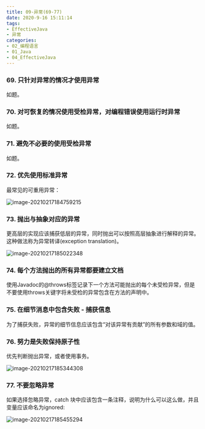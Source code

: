 ```yaml
---
title: 09-异常(69-77)
date: 2020-9-16 15:11:14
tags:
- EffectiveJava
- 异常
categories: 
- 02_编程语言
- 01_Java
- 04_EffectiveJava
---
```


### 69. 只针对异常的情况才使用异常

如题。



### 70. 对可恢复的情况使用受检异常，对编程错误使用运行时异常

如题。



### 71. 避免不必要的使用受检异常

如题。



### 72. 优先使用标准异常

最常见的可重用异常：

![image-20210217184759215](https://jy-imgs.oss-cn-beijing.aliyuncs.com/img/20210217184800.png)



### 73. 抛出与抽象对应的异常

更高层的实现应该捕获低层的异常，同时抛出可以按照高层抽象进行解释的异常。这种做法称为异常转译(exception translation)。

![image-20210217185022348](https://jy-imgs.oss-cn-beijing.aliyuncs.com/img/20210217185023.png)



### 74. 每个方法抛出的所有异常都要建立文档

使用Javadoc的@throws标签记录下一个方法可能抛出的每个未受检异常，但是不要使用throws关键字将未受检的异常包含在方法的声明中。



### 75. 在细节消息中包含失败 - 捕获信息

为了捕获失败，异常的细节信息应该包含“对该异常有贡献”的所有参数和域的值。



### 76. 努力是失败保持原子性

优先判断抛出异常，或者使用事务。

![image-20210217185344308](https://jy-imgs.oss-cn-beijing.aliyuncs.com/img/20210217185345.png)



###  77. 不要忽略异常

如果选择忽略异常，catch 块中应该包含一条注释，说明为什么可以这么做，并且变量应该命名为ignored:

![image-20210217185455294](https://jy-imgs.oss-cn-beijing.aliyuncs.com/img/20210217185456.png)

